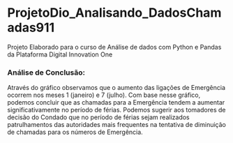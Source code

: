 # ProjetoDio_Analisando_DadosChamadas911

Projeto Elaborado para o curso de Análise de dados com Python e Pandas da Plataforma Digital Innovation One


### Análise de Conclusão:
Através do gráfico observamos que o aumento das ligações de Emergência ocorrem nos meses 1 (janeiro) e 7 (julho). Com base nesse gráfico, podemos concluir que as chamadas para a Emergência tendem a aumentar significativamente no período de férias. Podemos sugerir aos tomadores de decisão do Condado que no período de férias sejam realizados patrulhamentos das autoridades mais frequentes na tentativa de diminuição de chamadas para os números de Emergência.
